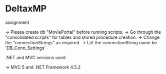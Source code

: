 # DeltaxMP
assignment

-> Please create db "MoviePortal" before running scripts.
-> Go through the "consolidated scripts" for tables and stored procedure creation.
-> Change the "connectionStrings" as required.
-> Let the connectionString name be 'DB_Conn_Settings'

.NET and MVC versions used 

-> MVC 5 and .NET Framework 4.5.2
